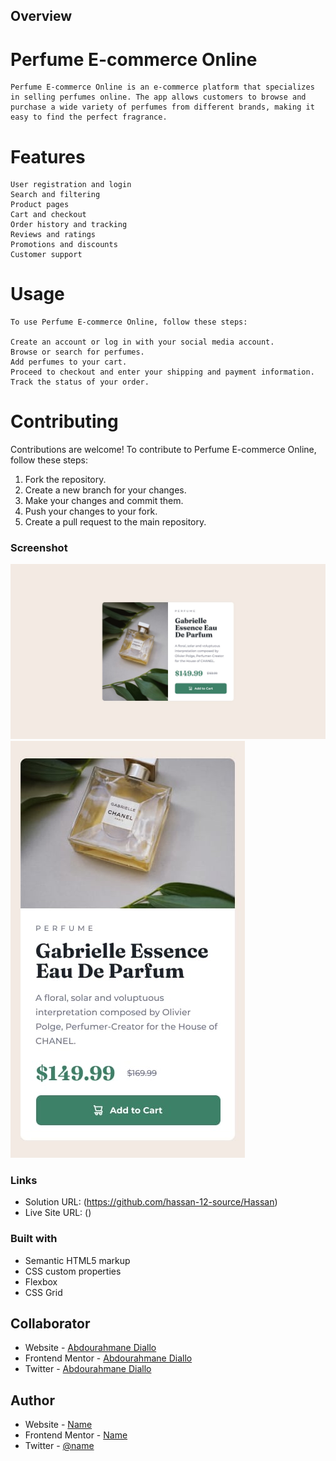   ## Overview

  # Perfume E-commerce Online
    Perfume E-commerce Online is an e-commerce platform that specializes in selling perfumes online. The app allows customers to browse and purchase a wide variety of perfumes from different brands, making it easy to find the perfect fragrance.

# Features
    User registration and login
    Search and filtering
    Product pages
    Cart and checkout
    Order history and tracking
    Reviews and ratings
    Promotions and discounts
    Customer support

# Usage
    To use Perfume E-commerce Online, follow these steps:

    Create an account or log in with your social media account.
    Browse or search for perfumes.
    Add perfumes to your cart.
    Proceed to checkout and enter your shipping and payment information.
    Track the status of your order.

# Contributing
Contributions are welcome! To contribute to Perfume E-commerce Online, follow these steps:

   1. Fork the repository.
   2.  Create a new branch for your changes.
   3. Make your changes and commit them.
   4. Push your changes to your fork.
   5. Create a pull request to the main repository.

### Screenshot

![](design/desktop-design.jpg)
![](design/mobile-design.jpg)


### Links

- Solution URL: (https://github.com/hassan-12-source/Hassan)
- Live Site URL: ()

### Built with

- Semantic HTML5 markup
- CSS custom properties
- Flexbox
- CSS Grid

## Collaborator 

- Website - [Abdourahmane Diallo](https://www.linkedin.com/in/abdoul-ramane-diallo-15b2a2262/)
- Frontend Mentor - [Abdourahmane Diallo](https://www.frontendmentor.io/profile/aradradev)
- Twitter - [Abdourahmane Diallo](https://twitter.com/Abdoul_2023)

## Author

- Website - [Name]()
- Frontend Mentor - [Name]()
- Twitter - [@name]()
